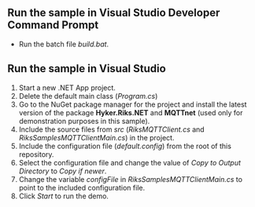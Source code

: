 ## Run the sample in Visual Studio Developer Command Prompt

* Run the batch file *build.bat*.

## Run the sample in Visual Studio

1. Start a new .NET App project.
2. Delete the default main class (*Program.cs*)
2. Go to the NuGet package manager for the project and install the latest version of the package **Hyker.Riks.NET** and **MQTTnet** (used only for demonstration purposes in this sample).
3. Include the source files from *src* (*RiksMQTTClient.cs* and *RiksSamplesMQTTClientMain.cs*) in the project.
4. Include the configuration file (*default.config*) from the root of this repository.
5. Select the configuration file and change the value of *Copy to Output Directory* to *Copy if newer*.
6. Change the variable *configFile* in *RiksSamplesMQTTClientMain.cs* to point to the included configuration file.
7. Click *Start* to run the demo.